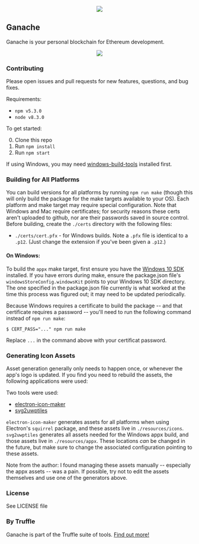 <p align="center">
  <img src="https://github.com/trufflesuite/ganache/blob/new_ui/resources/icons/png/128x128.png?raw=true")
</p>

## Ganache

Ganache is your personal blockchain for Ethereum development. 

<p align="center">
  <img src="https://github.com/trufflesuite/ganache/blob/new_ui/.github/images/ganache_screenshot.jpg?raw=true"/>
</p>

### Contributing

Please open issues and pull requests for new features, questions, and bug fixes.

Requirements:

- `npm v5.3.0`
- `node v8.3.0`

To get started:

0. Clone this repo
0. Run `npm install`
0. Run `npm start`

If using Windows, you may need [windows-build-tools](https://www.npmjs.com/package/windows-build-tools) installed first.

### Building for All Platforms

You can build versions for all platforms by running `npm run make` (though this will only build the package for the make targets available to your OS). Each platform and make target may require special configuration. Note that Windows and Mac require certificates; for security reasons these certs aren't uploaded to github, nor are their passwords saved in source control. Before building, create the `./certs` directory with the following files:

* `./certs/cert.pfx` - for Windows builds. Note a `.pfx` file is identical to a `.p12`. (Just change the extension if you've been given a `.p12`.)

#### On Windows: 

To build the `appx` make target, first ensure you have the [Windows 10 SDK](https://developer.microsoft.com/en-us/windows/downloads/windows-10-sdk) installed. If you have errors during make, ensure the package.json file's `windowsStoreConfig.windowsKit` points to your Windows 10 SDK directory. The one specified in the package.json file currently is what worked at the time this process was figured out; it may need to be updated periodically.

Because Windows requires a certificate to build the package -- and that certificate requires a password -- you'll need to run the following command instead of `npm run make`:

```
$ CERT_PASS="..." npm run make
```

Replace `...` in the command above with your certificat password.

### Generating Icon Assets

Asset generation generally only needs to happen once, or whenever the app's logo is updated. If you find you need to rebuild the assets, the following applications were used: 

Two tools were used:

* [electron-icon-maker](https://www.npmjs.com/package/electron-icon-maker)
* [svg2uwptiles](https://www.npmjs.com/package/svg2uwptiles)

`electron-icon-maker` generates assets for all platforms when using Electron's `squirrel` package, and these assets live in `./resources/icons`. `svg2uwptiles` generates all assets needed for the Windows appx build, and those assets live in `./resources/appx`. These locations *can* be changed in the future, but make sure to change the associated configuration pointing to these assets.

Note from the author: I found managing these assets manually -- especially the appx assets -- was a pain. If possible, try not to edit the assets themselves and use one of the generators above.

### License

See LICENSE file

### By Truffle

Ganache is part of the Truffle suite of tools. [Find out more!](http://truffleframework.com)
